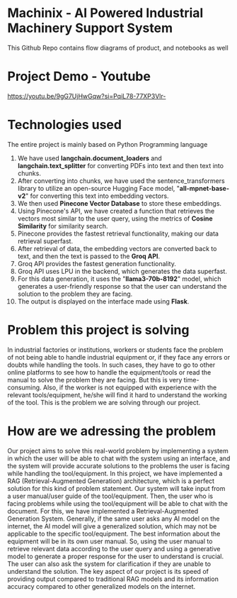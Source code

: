 # Machinix - AI Powered Industrial Machinery Support System
This Github Repo contains flow diagrams of product, and notebooks as well

# Project Demo - Youtube
https://youtu.be/9gG7UjHwGqw?si=PqiL78-77XP3Vlr- 

# Technologies used
The entire project is mainly based on Python Programming language
1. We have used **langchain.document_loaders** and **langchain.text_splitter** for converting PDFs into text and then text into chunks. 
2. After converting into chunks, we have used the sentence_transformers library to utilize an open-source Hugging Face model, "**all-mpnet-base-v2**" for converting this text into embedding vectors.
3. We then used **Pinecone Vector Database** to store these embeddings.
4. Using Pinecone's API, we have created a function that retrieves the vectors most similar to the user query, using the metrics of **Cosine Similarity** for similarity search.
5. Pinecone provides the fastest retrieval functionality, making our data retrieval superfast.
6. After retrieval of data, the embedding vectors are converted back to text, and then the text is passed to the **Groq API**.
7. Groq API provides the fastest generation functionality.
8. Groq API uses LPU in the backend, which generates the data superfast.
9. For this data generation, it uses the "**llama3-70b-8192**" model, which generates a user-friendly response so that the user can understand the solution to the problem they are facing.
10. The output is displayed on the interface made using **Flask**.

# Problem this project is solving
In industrial factories or institutions, workers or students face the problem of not being able to handle industrial equipment or, if they face any errors or doubts while handling the tools. In such cases, they have to go to other online platforms to see how to handle the equipment/tools or read the manual to solve the problem they are facing. But this is very time-consuming. Also, if the worker is not equipped with experience with the relevant tools/equipment, he/she will find it hard to understand the working of the tool. This is the problem we are solving through our project.

# How are we adressing the problem
Our project aims to solve this real-world problem by implementing a system in which the user will be able to chat with the system using an interface, and the system will provide accurate solutions to the problems the user is facing while handling the tool/equipment. In this project, we have implemented a RAG (Retrieval-Augmented Generation) architecture, which is a perfect solution for this kind of problem statement. Our system will take input from a user manual/user guide of the tool/equipment. Then, the user who is facing problems while using the tool/equipment will be able to chat with the document. For this, we have implemented a Retrieval-Augmented Generation System. Generally, if the same user asks any AI model on the internet, the AI model will give a generalized solution, which may not be applicable to the specific tool/equipment. The best information about the equipment will be in its own user manual. So, using the user manual to retrieve relevant data according to the user query and using a generative model to generate a proper response for the user to understand is crucial. The user can also ask the system for clarification if they are unable to understand the solution. The key aspect of our project is its speed of providing output compared to traditional RAG models and its information accuracy compared to other generalized models on the internet.

